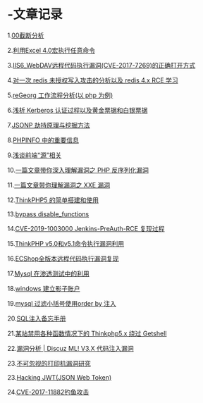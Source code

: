 # -文章记录

1.[00截断分析](http://www.admintony.com/%E5%85%B3%E4%BA%8E%E4%B8%8A%E4%BC%A0%E4%B8%AD%E7%9A%8400%E6%88%AA%E6%96%AD%E5%88%86%E6%9E%90.html#more
)

2.[利用Excel 4.0宏执行任意命令](http://www.admintony.com/Excel-4-0-macros.html)

3.[IIS6_WebDAV远程代码执行漏洞(CVE-2017-7269)的正确打开方式](http://www.admintony.com/CVE-2017-7269.html)

4.[对一次 redis 未授权写入攻击的分析以及 redis 4.x RCE 学习](https://www.k0rz3n.com/2019/07/29/%E5%AF%B9%E4%B8%80%E6%AC%A1%20redis%20%E6%9C%AA%E6%8E%88%E6%9D%83%E5%86%99%E5%85%A5%E6%94%BB%E5%87%BB%E7%9A%84%E5%88%86%E6%9E%90%E4%BB%A5%E5%8F%8A%20redis%204.x%20RCE%20%E5%AD%A6%E4%B9%A0/)

5.[reGeorg 工作流程分析(以 php 为例)](https://www.k0rz3n.com/2019/07/27/reGeorg%20%E5%B7%A5%E4%BD%9C%E6%B5%81%E7%A8%8B%E5%88%86%E6%9E%90(%E4%BB%A5%20php%20%E4%B8%BA%E4%BE%8B)/)

6.[浅析 Kerberos 认证过程以及黄金票据和白银票据](https://www.k0rz3n.com/2019/03/17/%E6%B5%85%E6%9E%90%20Kerberos%20%E8%AE%A4%E8%AF%81%E8%BF%87%E7%A8%8B%E4%BB%A5%E5%8F%8A%E9%BB%84%E9%87%91%E7%A5%A8%E6%8D%AE%E5%92%8C%E7%99%BD%E9%93%B6%E7%A5%A8%E6%8D%AE/)

7.[JSONP 劫持原理与挖掘方法](https://www.k0rz3n.com/2019/03/07/JSONP%20%E5%8A%AB%E6%8C%81%E5%8E%9F%E7%90%86%E4%B8%8E%E6%8C%96%E6%8E%98%E6%96%B9%E6%B3%95/)

8.[PHPINFO 中的重要信息](https://www.k0rz3n.com/2019/02/12/PHPINFO%20%E4%B8%AD%E7%9A%84%E9%87%8D%E8%A6%81%E4%BF%A1%E6%81%AF/)

9.[浅谈前端“源”相关](https://www.k0rz3n.com/2019/02/09/%E6%B5%85%E8%B0%88%E5%89%8D%E7%AB%AF%E2%80%9C%E6%BA%90%E2%80%9D%E7%9B%B8%E5%85%B3/)

10.[一篇文章带你深入理解漏洞之 PHP 反序列化漏洞](https://www.k0rz3n.com/2018/11/19/%E4%B8%80%E7%AF%87%E6%96%87%E7%AB%A0%E5%B8%A6%E4%BD%A0%E6%B7%B1%E5%85%A5%E7%90%86%E8%A7%A3PHP%E5%8F%8D%E5%BA%8F%E5%88%97%E5%8C%96%E6%BC%8F%E6%B4%9E/)

11.[一篇文章带你理解漏洞之 XXE 漏洞](https://www.k0rz3n.com/2018/11/19/%E4%B8%80%E7%AF%87%E6%96%87%E7%AB%A0%E5%B8%A6%E4%BD%A0%E6%B7%B1%E5%85%A5%E7%90%86%E8%A7%A3%20XXE%20%E6%BC%8F%E6%B4%9E/)

12.[ThinkPHP5 的简单搭建和使用](https://www.k0rz3n.com/2018/11/14/ThinkPHP5%20%E7%9A%84%E7%AE%80%E5%8D%95%E6%90%AD%E5%BB%BA/)

13.[bypass disable_functions](https://github.com/yangyangwithgnu/bypass_disablefunc_via_LD_PRELOAD)

14.[CVE-2019-1003000 Jenkins-PreAuth-RCE 复现过程
](http://r3start.net/index.php/2019/03/01/439)

15.[ThinkPHP v5.0和v5.1命令执行漏洞利用
](http://r3start.net/index.php/2018/12/11/356)

16.[ECShop全版本远程代码执行漏洞复现
](http://r3start.net/index.php/2018/09/04/146)

17.[Mysql 在渗透测试中的利用
](https://www.k0rz3n.com/2018/10/21/Mysql%20%E5%9C%A8%E6%B8%97%E9%80%8F%E6%B5%8B%E8%AF%95%E4%B8%AD%E7%9A%84%E5%88%A9%E7%94%A8/)

18.[windows 建立影子账户](https://www.k0rz3n.com/2018/06/26/windows%E6%B8%97%E9%80%8F%E4%B8%AD%E5%90%8E%E9%97%A8%E7%94%A8%E6%88%B7%E6%B7%BB%E5%8A%A0%E6%96%B9%E6%B3%95%E6%8E%A2%E7%A9%B6/)

19.[mysql 过滤小括号使用order by 注入](https://www.cnblogs.com/xishaonian/p/7703486.html)

20.[SQL注入备忘手册](https://p0sec.net/index.php/archives/117/)

21.[某站禁用各种函数情况下的 Thinkphp5.x 绕过 Getshell
](https://wsrc.weibo.com/load_detail_article/70)

22.[漏洞分析 | Discuz ML! V3.X 代码注入漏洞
](http://www.0xby.com/2096.html)

23.[不可忽视的打印机漏洞研究](http://www.0xby.com/1790.html)

23.[Hacking JWT(JSON Web Token)](https://www.cnblogs.com/dliv3/p/7450057.html#%E6%95%8F%E6%84%9F%E4%BF%A1%E6%81%AF%E6%B3%84%E9%9C%B2)

24.[CVE-2017-11882钓鱼攻击
](https://payloads.online/archivers/2017-11-22/1#0x00-%E5%89%8D%E8%A8%80)
